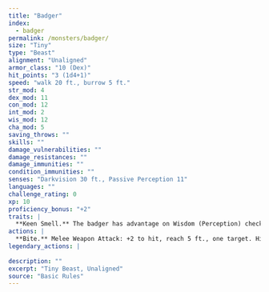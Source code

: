```yaml
---
title: "Badger"
index:
  - badger
permalink: /monsters/badger/
size: "Tiny"
type: "Beast"
alignment: "Unaligned"
armor_class: "10 (Dex)"
hit_points: "3 (1d4+1)"
speed: "walk 20 ft., burrow 5 ft."
str_mod: 4
dex_mod: 11
con_mod: 12
int_mod: 2
wis_mod: 12
cha_mod: 5
saving_throws: ""
skills: ""
damage_vulnerabilities: ""
damage_resistances: ""
damage_immunities: ""
condition_immunities: ""
senses: "Darkvision 30 ft., Passive Perception 11"
languages: ""
challenge_rating: 0
xp: 10
proficiency_bonus: "+2"
traits: |
  **Keen Smell.** The badger has advantage on Wisdom (Perception) checks that rely on smell.
actions: |
  **Bite.** Melee Weapon Attack: +2 to hit, reach 5 ft., one target. Hit: 1 piercing damage.  
legendary_actions: |
  
description: ""
excerpt: "Tiny Beast, Unaligned"
source: "Basic Rules"
---
```

